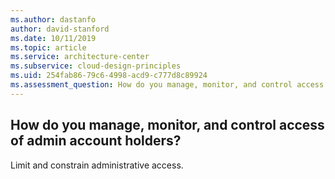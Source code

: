 ```yaml
---
ms.author: dastanfo
author: david-stanford
ms.date: 10/11/2019
ms.topic: article
ms.service: architecture-center
ms.subservice: cloud-design-principles
ms.uid: 254fab86-79c6-4998-acd9-c777d8c89924
ms.assessment_question: How do you manage, monitor, and control access of admin account holders?
---
```

## How do you manage, monitor, and control access of admin account holders?

Limit and constrain administrative access.
